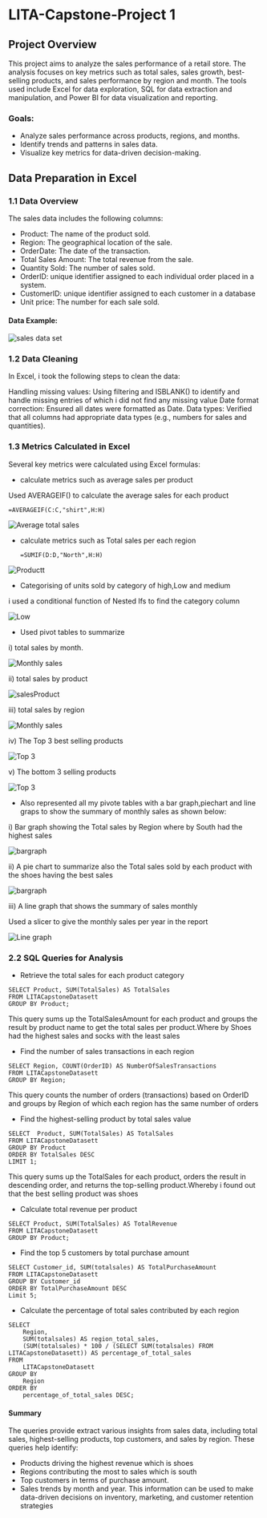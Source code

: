 # LITA-Capstone-Project 1
## Project Overview
This project aims to analyze the sales performance of a retail store. The analysis focuses on key metrics such as total sales, sales growth, best-selling products, and sales performance by region and month. The tools used include Excel for data exploration, SQL for data extraction and manipulation, and Power BI for data visualization and reporting.

### Goals:
- Analyze sales performance across products, regions, and months.
- Identify trends and patterns in sales data.
- Visualize key metrics for data-driven decision-making.

## Data Preparation in Excel

### 1.1 Data Overview

The sales data includes the following columns:

- Product: The name of the product sold.
- Region: The geographical location of the sale.
- OrderDate: The date of the transaction.
- Total Sales Amount: The total revenue from the sale.
- Quantity Sold: The number of sales sold.
- OrderID: unique identifier assigned to each individual order placed in a system.
- CustomerID: unique identifier assigned to each customer in a database
- Unit price: The number for each sale sold.

#### Data Example:

![sales data set](https://github.com/sharifahstella/LITA-Capstone-Project/blob/main/sales.JPG)

### 1.2 Data Cleaning

In Excel, i took the following steps to clean the data:

Handling missing values: Using filtering and ISBLANK() to identify and handle missing entries of which i did not find any missing value
Date format correction: Ensured all dates were formatted as Date.
Data types: Verified that all columns had appropriate data types (e.g., numbers for sales and quantities).

### 1.3 Metrics Calculated in Excel

Several key metrics were calculated using Excel formulas:

- calculate metrics such as average sales per product

Used AVERAGEIF() to calculate the average sales for each product

```
=AVERAGEIF(C:C,"shirt",H:H)

```
![Average total sales](https://github.com/sharifahstella/LITA-Capstone-Project/blob/main/averagesales.JPG)

- calculate metrics such as Total sales per each region
  
  ```
  =SUMIF(D:D,"North",H:H)

  ```

![Productt](https://github.com/sharifahstella/LITA-Capstone-Project/blob/main/Producttt.JPG)

- Categorising of units sold by category of high,Low and medium

i used a conditional function of Nested Ifs to find the category column

![Low](https://github.com/sharifahstella/LITA-Capstone-Project/blob/main/Low.JPG)

 - Used pivot tables to summarize

i) total sales by month.

![Monthly sales](https://github.com/sharifahstella/LITA-Capstone-Project/blob/main/monthly.JPG)

ii) total sales by product

![salesProduct](https://github.com/sharifahstella/LITA-Capstone-Project/blob/main/Region.JPG)

iii) total sales by region

![Monthly sales](https://github.com/sharifahstella/LITA-Capstone-Project/blob/main/salesregion.JPG)

iv) The Top 3 best selling products

![Top 3](https://github.com/sharifahstella/LITA-Capstone-Project/blob/main/top3.JPG)

v) The bottom 3 selling products 

![Top 3](https://github.com/sharifahstella/LITA-Capstone-Project/blob/main/bottom3.JPG)

- Also represented all my pivote tables with a bar graph,piechart and line graps to show the summary of monthly sales as shown below:
  
 i) Bar graph showing the Total sales by Region where by South had the highest sales

 ![bargraph](https://github.com/sharifahstella/LITA-Capstone-Project/blob/main/bargraphregio.JPG)

 ii) A pie chart to summarize also the Total sales sold by each product with the shoes having the best sales
 
  ![bargraph](https://github.com/sharifahstella/LITA-Capstone-Project/blob/main/prod.JPG)

 iii)  A line graph that shows the summary of sales monthly

 Used a slicer to give the monthly sales per year in the report 
 
  ![Line graph](https://github.com/sharifahstella/LITA-Capstone-Project/blob/main/high.JPG)
  
 
### 2.2 SQL Queries for Analysis 

- Retrieve the total sales for each product category

```
SELECT Product, SUM(TotalSales) AS TotalSales
FROM LITACapstoneDatasett
GROUP BY Product;

```
This query sums up the TotalSalesAmount for each product and groups the result by product name to get the total sales per product.Where by Shoes had the highest sales and socks with the least sales 

- Find the number of sales transactions in each region

```
SELECT Region, COUNT(OrderID) AS NumberOfSalesTransactions
FROM LITACapstoneDatasett
GROUP BY Region;

```
 This query counts the number of orders (transactions) based on OrderID and groups by Region of which each region has the same number of orders

- Find the highest-selling product by total sales value

```
SELECT  Product, SUM(TotalSales) AS TotalSales
FROM LITACapstoneDatasett
GROUP BY Product
ORDER BY TotalSales DESC
LIMIT 1;

```
This query sums up the TotalSales for each product, orders the result in descending order, and returns the top-selling product.Whereby i found out that the best selling product was shoes 

- Calculate total revenue per product

```
SELECT Product, SUM(TotalSales) AS TotalRevenue
FROM LITACapstoneDatasett
GROUP BY Product;

```
- Find the top 5 customers by total purchase amount

```
SELECT Customer_id, SUM(totalsales) AS TotalPurchaseAmount
FROM LITACapstoneDatasett
GROUP BY Customer_id
ORDER BY TotalPurchaseAmount DESC
Limit 5;

```

- Calculate the percentage of total sales contributed by each region

```
SELECT 
    Region,
    SUM(totalsales) AS region_total_sales,
    (SUM(totalsales) * 100 / (SELECT SUM(totalsales) FROM LITACapstoneDatasett)) AS percentage_of_total_sales
FROM 
    LITACapstoneDatasett
GROUP BY 
    Region
ORDER BY 
    percentage_of_total_sales DESC;

```
#### Summary
The queries provide extract various insights from sales data, including total sales, highest-selling products, top customers, and sales by region. These queries help identify:

- Products driving the highest revenue which is shoes 
- Regions contributing the most to sales which is south
- Top customers in terms of purchase amount.
- Sales trends by month and year.
This information can be used to make data-driven decisions on inventory, marketing, and customer retention strategies

